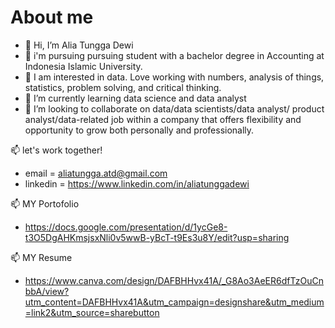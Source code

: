 # About me

- 👋 Hi, I’m Alia Tungga Dewi
- 👀 i'm pursuing pursuing student with a bachelor degree in Accounting at Indonesia Islamic University.
- 👀 I am interested in data. Love working with numbers, analysis of things, statistics, problem solving, and critical thinking. 
- 🌱 I’m currently learning data science and data analyst
- 💞️ I’m looking to collaborate on data/data scientists/data analyst/ product analyst/data-related job within a company that offers flexibility and opportunity to grow both personally and professionally.

 📫 let's work together!
- email = aliatungga.atd@gmail.com
- linkedin = https://www.linkedin.com/in/aliatunggadewi

📫 MY Portofolio
- https://docs.google.com/presentation/d/1ycGe8-t3O5DgAHKmsjsxNli0v5wwB-yBcT-t9Es3u8Y/edit?usp=sharing

📫 MY Resume 
- https://www.canva.com/design/DAFBHHvx41A/_G8Ao3AeER6dfTzOuCnbbA/view?utm_content=DAFBHHvx41A&utm_campaign=designshare&utm_medium=link2&utm_source=sharebutton

<!---
Aliatungga/Aliatungga is a ✨ special ✨ repository because its `README.md` (this file) appears on your GitHub profile.
You can click the Preview link to take a look at your changes.
